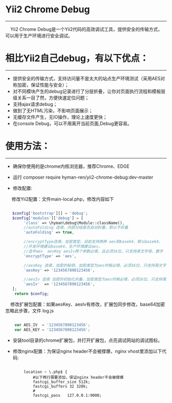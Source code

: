 # Yii2 Chrome Debug

---

&nbsp;&nbsp;&nbsp;&nbsp;Yii2 Chrome Debug是一个Yii2代码的高效调试工具，提供安全的传输方式，可以用于生产环境进行安全调试。 


# 相比Yii2自己debug，有以下优点：
---
* 提供安全的传输方式，支持访问量不是太大的站点生产环境测试（采用AES对称加密，保证性能与安全）；
* 对不同模块产生的debug记录进行了分层折叠，让你对页面执行流程和模板层级关系一目了然，方便快速定位问题；
* 支持ajax请求debug；
* 做到了无HTML污染，不影响页面展示；
* 无缓存文件产生，无IO操作，理论上速度更快；
* 在console Debug，可以不用离开当前页面,Debug更容易。


#  使用方法：
---
*  确保你使用的是chrome内核浏览器，推荐Chrome、EDGE

*  运行 composer require hyman-ren/yii2-chrome-debug:dev-master

*  修改配置:

&nbsp;&nbsp;&nbsp;&nbsp; 修改Yii2配置：文件main-local.php，修改内容如下

```php

   $config['bootstrap'][] = 'debug';
   $config['modules']['debug'] = [
        'class' => \hyman\debug\Module::className(),
        //autoFolding 选填，内部分组是否自动折叠，默认不折叠
        'autoFolding' => true,

        //encryptType选填，加密类型，目前支持两种 aes和base64，默认base64，
        //开发环境建议base64，生产环境建议aes，
        //选中aes  aesKey aesIv两个参数必填，且必须16位，只支持英文字母、数字
        'encryptType' => 'aes',  

        //aesKey 选填，加密的秘钥，加密类型为aes时候必填，必须16位，只支持英文字母、数字，修改后需要同步修改扩展包中对应的值
        'aesKey' => '1234567890123456',

        //aesIv 选填 加密的初始化向量，加密类型为aes时候必填，必须16位，只支持英文字母、数字，修改后需要同步修改扩展包中对应的值
        'aesIv'  => '1234567890123456',
   ];
	return $config;

```


&nbsp;&nbsp;&nbsp;&nbsp;修改扩展包配置：如果aesKey、aesIv有修改，扩展包同步修改，base64加密忽略此步骤，文件 log.js

```javaScript

    var AES_IV  = '1234567890123456';
    var AES_KEY = '1234567890123456';

```

* 安装tool目录的chrome扩展包，并打开扩展包，点亮调试网站的调试图标。

* 修改nginx配置：为保证nginx header不会被撑爆，nginx vhost里添加以下代码:

```nginx

        location ~ \.php$ {
            #以下两行需要添加，保证nginx header不会被撑爆
            fastcgi_buffer_size 512k;
            fastcgi_buffers 32 320k;
			#
            fastcgi_pass   127.0.0.1:9000;

```



